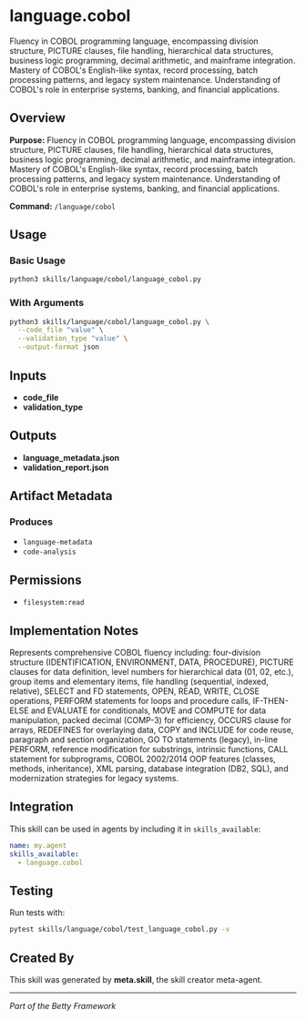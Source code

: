 # language.cobol

Fluency in COBOL programming language, encompassing division structure, PICTURE clauses, file handling, hierarchical data structures, business logic programming, decimal arithmetic, and mainframe integration. Mastery of COBOL's English-like syntax, record processing, batch processing patterns, and legacy system maintenance. Understanding of COBOL's role in enterprise systems, banking, and financial applications.

## Overview

**Purpose:** Fluency in COBOL programming language, encompassing division structure, PICTURE clauses, file handling, hierarchical data structures, business logic programming, decimal arithmetic, and mainframe integration. Mastery of COBOL's English-like syntax, record processing, batch processing patterns, and legacy system maintenance. Understanding of COBOL's role in enterprise systems, banking, and financial applications.

**Command:** `/language/cobol`

## Usage

### Basic Usage

```bash
python3 skills/language/cobol/language_cobol.py
```

### With Arguments

```bash
python3 skills/language/cobol/language_cobol.py \
  --code_file "value" \
  --validation_type "value" \
  --output-format json
```

## Inputs

- **code_file**
- **validation_type**

## Outputs

- **language_metadata.json**
- **validation_report.json**

## Artifact Metadata

### Produces

- `language-metadata`
- `code-analysis`

## Permissions

- `filesystem:read`

## Implementation Notes

Represents comprehensive COBOL fluency including: four-division structure (IDENTIFICATION, ENVIRONMENT, DATA, PROCEDURE), PICTURE clauses for data definition, level numbers for hierarchical data (01, 02, etc.), group items and elementary items, file handling (sequential, indexed, relative), SELECT and FD statements, OPEN, READ, WRITE, CLOSE operations, PERFORM statements for loops and procedure calls, IF-THEN-ELSE and EVALUATE for conditionals, MOVE and COMPUTE for data manipulation, packed decimal (COMP-3) for efficiency, OCCURS clause for arrays, REDEFINES for overlaying data, COPY and INCLUDE for code reuse, paragraph and section organization, GO TO statements (legacy), in-line PERFORM, reference modification for substrings, intrinsic functions, CALL statement for subprograms, COBOL 2002/2014 OOP features (classes, methods, inheritance), XML parsing, database integration (DB2, SQL), and modernization strategies for legacy systems.

## Integration

This skill can be used in agents by including it in `skills_available`:

```yaml
name: my.agent
skills_available:
  - language.cobol
```

## Testing

Run tests with:

```bash
pytest skills/language/cobol/test_language_cobol.py -v
```

## Created By

This skill was generated by **meta.skill**, the skill creator meta-agent.

---

*Part of the Betty Framework*
